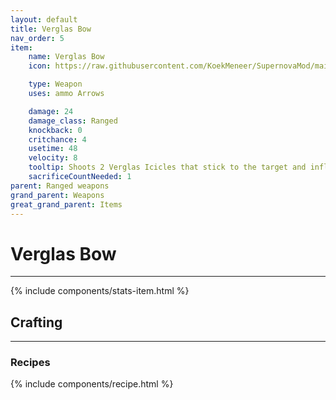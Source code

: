 ```yaml
---
layout: default
title: Verglas Bow
nav_order: 5
item:
    name: Verglas Bow
    icon: https://raw.githubusercontent.com/KoekMeneer/SupernovaMod/main/Content/Items/Weapons/Ranged/VerglasBow.png

    type: Weapon
    uses: ammo Arrows

    damage: 24
    damage_class: Ranged
    knockback: 0
    critchance: 4
    usetime: 48
    velocity: 8
    tooltip: Shoots 2 Verglas Icicles that stick to the target and inflict the FrozenArmor and Frostburn debuff.<br>The FrozenArmor debuff decreases the targets defense by 1 per sticking Verglass Icicle, with a maximum of 6.
    sacrificeCountNeeded: 1
parent: Ranged weapons
grand_parent: Weapons
great_grand_parent: Items
---
```


# Verglas Bow
---
{% include components/stats-item.html %}

## Crafting
---
### Recipes
{% include components/recipe.html %}